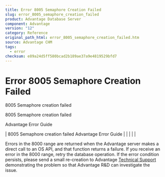 ```yaml
---
title: Error 8005 Semaphore Creation Failed
slug: error_8005_semaphore_creation_failed
product: Advantage Database Server
component: Advantage
version: "12"
category: Reference
original_path_html: error_8005_semaphore_creation_failed.htm
source: Advantage CHM
tags:
  - error
checksum: e89a24d5ff580bcad2b189ae37a9e4819529bfd7
---
```


# Error 8005 Semaphore Creation Failed

8005 Semaphore creation failed

8005 Semaphore creation failed

Advantage Error Guide

| 8005 Semaphore creation failed  Advantage Error Guide |  |  |  |  |

Errors in the 8000 range are returned when the Advantage server makes a direct call to an OS API, and that function returns a failure. If you receive an error in the 8000 range, retry the database operation. If the error condition persists, please send a small re-creation to Advantage [Technical Support](master_technical_support_u_s__and_canada.md) demonstrating the problem so that Advantage R&D can investigate the issue.
